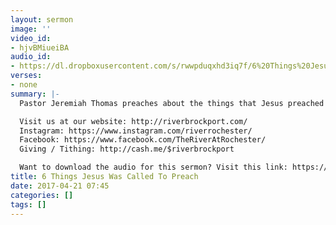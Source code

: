 ```yaml
---
layout: sermon
image: ''
video_id:
- hjvBMiueiBA
audio_id:
- https://dl.dropboxusercontent.com/s/rwwpduqxhd3iq7f/6%20Things%20Jesus%20Was%20Called%20To%20Preach.mp3?dl=0
verses:
- none
summary: |-
  Pastor Jeremiah Thomas preaches about the things that Jesus preached when he was on earth.

  Visit us at our website: http://riverbrockport.com/
  Instagram: https://www.instagram.com/riverrochester/
  Facebook: https://www.facebook.com/TheRiverAtRochester/
  Giving / Tithing: http://cash.me/$riverbrockport

  Want to download the audio for this sermon? Visit this link: https://riverbrockport.com/sermons/6-things-jesus-was-called-to-preach and follow the instructions
title: 6 Things Jesus Was Called To Preach
date: 2017-04-21 07:45
categories: []
tags: []
---
```


